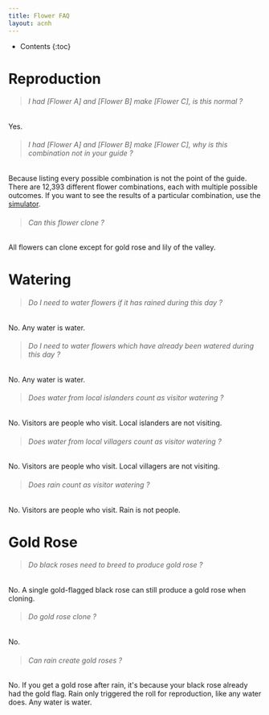```yaml
---
title: Flower FAQ
layout: acnh
---
```


* Contents
{:toc}
# Reproduction

> ###### I had [Flower A] and [Flower B] make [Flower C], is this normal ?

Yes.

> ###### I had [Flower A] and [Flower B] make [Flower C], why is this combination not in your guide ?

Because listing every possible combination is not the point of the guide. There are 12,393 different flower combinations, each with multiple possible outcomes. If you want to see the results of a particular combination, use the [simulator](https://gardenscience.ac/).

> ###### Can this flower clone ?
>

All flowers can clone except for gold rose and lily of the valley.

# Watering

> ###### Do I need to water flowers if it has rained during this day ?
>

No. Any water is water.

> ###### Do I need to water flowers which have already been watered during this day ?
>

No. Any water is water.

> ###### Does water from local islanders count as visitor watering ?
>

No. Visitors are people who visit. Local islanders are not visiting.

> ###### Does water from local villagers count as visitor watering ?
>

No. Visitors are people who visit. Local villagers are not visiting. 

> ###### Does rain count as visitor watering ?
>

No. Visitors are people who visit. Rain is not people.

# Gold Rose

> ###### Do black roses need to breed to produce gold rose ?
>

No. A single gold-flagged black rose can still produce a gold rose when cloning.

> ###### Do gold rose clone ?
>

No.

> ###### Can rain create gold roses ?
>

No. If you get a gold rose after rain, it's because your black rose already had the gold flag. Rain only triggered the roll for reproduction, like any water does. Any water is water.